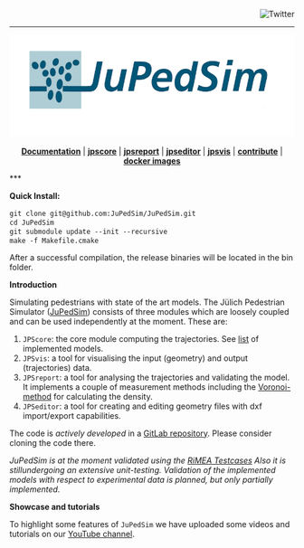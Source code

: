 <a name="top"></a>
<a href="http://www.twitter.com/JuPedSim"><img src="http://i.imgur.com/tXSoThF.png" alt="Twitter" align="right"></a><br>
***
<p align="center"><img src="/doc/jupedsim_small.png" alt="JuPedSim"/></p>
<p align="center">
<b><a href="http://www.jupedsim.org">Documentation</a></b>
|
<b><a href="http://jupedsim.github.io/jpscore/">jpscore</a></b>
|
<b><a href="http://jupedsim.github.io/jpsreport/">jpsreport</a></b>
|
<b><a href="https://cst.version.fz-juelich.de/jupedsim/jpseditor">jpseditor</a></b>
|
<b><a href="https://cst.version.fz-juelich.de/jupedsim/jpsvis">jpsvis</a></b>
|
<b><a href="http://jupedsim.github.io/jpscore/contributing/">contribute</a></b>
|
<b><a href="https://hub.docker.com/u/jupedsim/">docker images</a></b>
</p>
***

**Quick Install:**

```shell
git clone git@github.com:JuPedSim/JuPedSim.git
cd JuPedSim
git submodule update --init --recursive
make -f Makefile.cmake
```
After a successful compilation, the release binaries will be located in the bin folder.

**Introduction**

Simulating pedestrians with state of the art models.
The Jülich Pedestrian Simulator ([JuPedSim](http://www.jupedsim.org)) consists of three modules which are loosely
coupled and can be used independently at the moment. These are:

1. `JPScore`: the core module computing the trajectories. See [list](http://jupedsim.github.io/jpscore/models/operativ) of implemented models.
2. `JPSvis`: a tool for visualising the input (geometry) and output (trajectories) data.
3. `JPSreport`: a tool for analysing the trajectories and validating the
model. It implements a couple of measurement methods including the [Voronoi-method](http://dx.doi.org/10.1016/j.physa.2009.12.015) for calculating the density.
4.  `JPSeditor`: a tool for creating and editing geometry files with dxf import/export capabilities.

The code is *actively developed* in a [GitLab repository](https://cst.version.fz-juelich.de/public/projects). Please consider cloning the code there.

*JuPedSim is at the moment validated using the [RiMEA Testcases](http://www.rimea.de) Also it is stillundergoing an extensive unit-testing. 
Validation of the implemented models with respect to experimental data is planned, but only partially implemented.*

**Showcase and tutorials**

To highlight some features of `JuPedSim` we have uploaded some videos and tutorials on
our [YouTube channel](https://www.youtube.com/channel/UCKS8w8CUClHEeN4K1SUSMBA).


